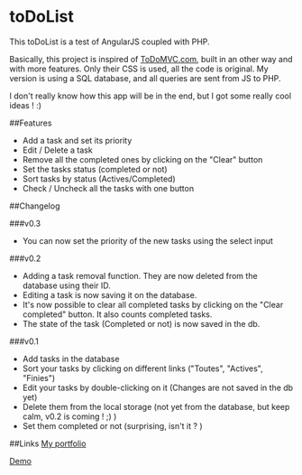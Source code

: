 toDoList
========

This toDoList is a test of AngularJS coupled with PHP.

Basically, this project is inspired of [ToDoMVC.com](http://todomvc.com), built in an other way and with more features.
Only their CSS is used, all the code is original.
My version is using a SQL database, and all queries are sent from JS to PHP.

I don't really know how this app will be in the end, but I got some really cool ideas ! :)

##Features
- Add a task and set its priority
- Edit / Delete a task
- Remove all the completed ones by clicking on the "Clear" button
- Set the tasks status (completed or not)
- Sort tasks by status (Actives/Completed)
- Check / Uncheck all the tasks with one button

##Changelog

###v0.3
- You can now set the priority of the new tasks using the select input

###v0.2
- Adding a task removal function. They are now deleted from the database using their ID.
- Editing a task is now saving it on the database.
- It's now possible to clear all completed tasks by clicking on the "Clear completed" button. It also counts completed tasks.
- The state of the task (Completed or not) is now saved in the db.

###v0.1
- Add tasks in the database
- Sort your tasks by clicking on different links ("Toutes", "Actives", "Finies")
- Edit your tasks by double-clicking on it (Changes are not saved in the db yet)
- Delete them from the local storage (not yet from the database, but keep calm, v0.2 is coming ! ;) )
- Set them completed or not (surprising, isn't it ? )

##Links
[My portfolio](http://trycatch.fr)

[Demo](http://dev.trycatch.fr/toDoList/)